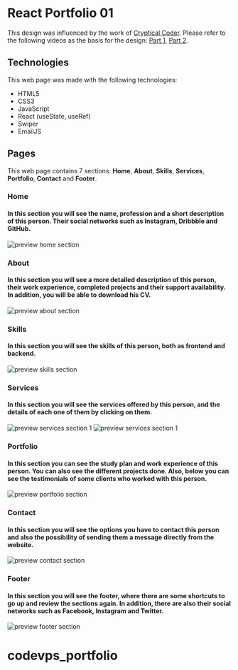 # React Portfolio 01
This design was influenced by the work of [Cryptical Coder](https://www.youtube.com/@CrypticalCoder). Please refer to the following videos as the basis for the design: [Part 1](https://youtu.be/3aCoZudPEKE), [Part 2](https://youtu.be/lvqsSNvfcMo).

## Technologies
This web page was made with the following technologies:
- HTML5
- CSS3
- JavaScript
- React (useState, useRef)
- Swiper
- EmailJS

## Pages
This web page contains 7 sections: **Home**, **About**, **Skills**, **Services**, **Portfolio**, **Contact** and **Footer**.

### Home
#### In this section you will see the name, profession and a short description of this person. Their social networks such as Instagram, Dribbble and GitHub.
![preview home section](src/assets/preview-home.png)

### About
#### In this section you will see a more detailed description of this person, their work experience, completed projects and their support availability. In addition, you will be able to download his CV.
![preview about section](src/assets/preview-about.png)

### Skills
#### In this section you will see the skills of this person, both as frontend and backend.
![preview skills section](src/assets/preview-skills.png)

### Services
#### In this section you will see the services offered by this person, and the details of each one of them by clicking on them.
![preview services section 1](src/assets/preview-services-1.png)
![preview services section 1](src/assets/preview-services-2.png)

### Portfolio
#### In this section you can see the study plan and work experience of this person. You can also see the different projects done. Also, below you can see the testimonials of some clients who worked with this person.
![preview portfolio section](src/assets/preview-portfolio.png)

### Contact
#### In this section you will see the options you have to contact this person and also the possibility of sending them a message directly from the website.
![preview contact section](src/assets/preview-contact.png)

### Footer
#### In this section you will see the footer, where there are some shortcuts to go up and review the sections again. In addition, there are also their social networks such as Facebook, Instagram and Twitter.
![preview footer section](src/assets/preview-footer.png)
# codevps_portfolio
